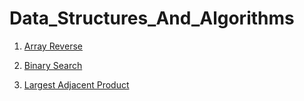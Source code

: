 # Data_Structures_And_Algorithms

1. [Array Reverse](https://github.com/jaatay/Data_Structures_And_Algorithms/tree/master/Challenges/ArrayReverse)

2. [Binary Search](https://github.com/jaatay/Data_Structures_And_Algorithms/tree/master/Challenges/BinarySearch)

3. [Largest Adjacent Product](https://github.com/jaatay/Data_Structures_And_Algorithms/tree/master/Challenges/ArrayAdjacentProduct)
